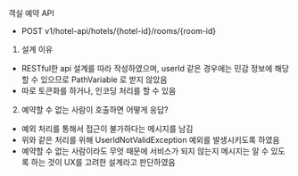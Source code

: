 객실 예약 API

- POST v1/hotel-api/hotels/{hotel-id}/rooms/{room-id}

1. 설계 이유
- RESTful한 api 설계를 따라 작성하였으며, userId 같은 경우에는 민감 정보에 해당할 수 있으므로 PathVariable 로 받지 않았음
- 따로 토큰화를 하거나, 인코딩 처리를 할 수 있음

2. 예약할 수 없는 사람이 호출하면 어떻게 응답?
- 예외 처리를 통해서 접근이 불가하다는 메시지를 남김
- 위와 같은 처리를 위해 UserIdNotValidException 예외를 발생시키도록 하였음
- 예약할 수 없는 사람이라도 무엇 때문에 서비스가 되지 않는지 메시지는 알 수 있도록 하는 것이 UX를 고려한 설계라고 판단하였음
